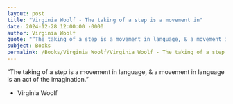 ```yaml
---
layout: post
title: "Virginia Woolf - The taking of a step is a movement in"
date: 2024-12-28 12:00:00 -0000
author: Virginia Woolf
quote: "“The taking of a step is a movement in language, & a movement in language is an act of the imagination.”"
subject: Books
permalink: /Books/Virginia Woolf/Virginia Woolf - The taking of a step is a movement in
---
```


“The taking of a step is a movement in language, & a movement in language is an act of the imagination.”

- Virginia Woolf
